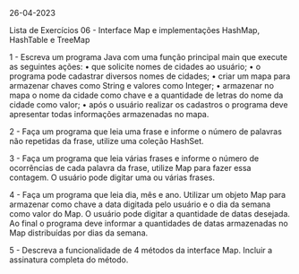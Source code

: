 26-04-2023

Lista de Exercícios 06 - Interface Map e implementações HashMap, HashTable e TreeMap

1 - Escreva um programa Java com uma função principal main que execute as seguintes ações:
• que solicite nomes de cidades ao usuário;
• o programa pode cadastrar diversos nomes de cidades;
• criar um mapa para armazenar chaves como String e valores como Integer;
• armazenar no mapa o nome da cidade como chave e a quantidade de letras do nome da
cidade como valor;
• após o usuário realizar os cadastros o programa deve apresentar todas informações
armazenadas no mapa.

2 - Faça um programa que leia uma frase e informe o número de palavras não repetidas da frase,
utilize uma coleção HashSet.

3 - Faça um programa que leia várias frases e informe o número de ocorrências de cada palavra da
frase, utilize Map para fazer essa contagem. O usuário pode digitar uma ou várias frases.

4 - Faça um programa que leia dia, mês e ano. Utilizar um objeto Map para armazenar como chave
a data digitada pelo usuário e o dia da semana como valor do Map. O usuário pode digitar a
quantidade de datas desejada. Ao final o programa deve informar a quantidades de datas
armazenadas no Map distribuídas por dias da semana.

5 - Descreva a funcionalidade de 4 métodos da interface Map. Incluir a assinatura completa do
método.